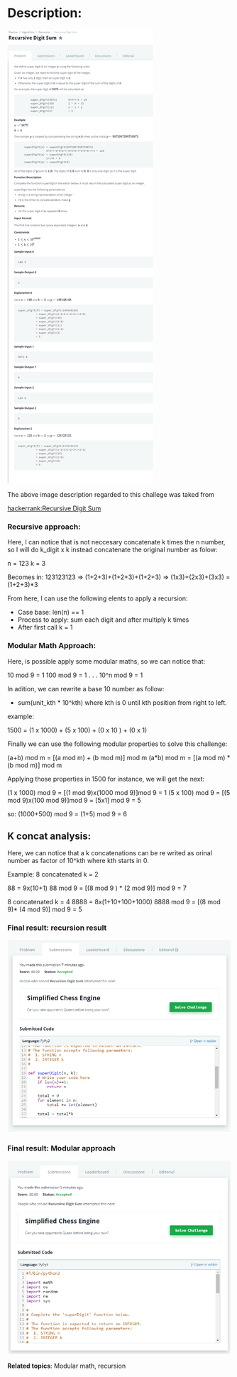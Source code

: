 # Description:

![challenge image from: hackerrank.com](challenge.png)

The above image description regarded to this challege was taked from

[hackerrank:Recursive Digit Sum](https://www.hackerrank.com/challenges/recursive-digit-sum/problem)

### Recursive approach:

Here, I can notice that is not neccesary concatenate k times the n number, so I will do k_digit x k instead concatenate the original number as folow:

n = 123 k = 3

Becomes in: 123123123 => (1+2+3)+(1+2+3)+(1+2+3) => (1x3)+(2x3)+(3x3) = (1+2+3)\*3

From here, I can use the following elents to apply a recursion:

- Case base: len(n) == 1
- Process to apply: sum each digit and after multiply k times
- After first call k = 1

### Modular Math Approach:

Here, is possible apply some modular maths, so we can notice that:

10 mod 9 = 1
100 mod 9 = 1
.
.
.
10^n mod 9 = 1

In adition, we can rewrite a base 10 number as follow:

- sum(unit_kth \* 10^kth) where kth is 0 until kth position from right to left.

example:

1500 = (1 x 1000) + (5 x 100) + (0 x 10 ) + (0 x 1)

Finally we can use the following modular properties to solve this challenge:

(a+b) mod m = [(a mod m) + (b mod m)] mod m
(a*b) mod m = [(a mod m) * (b mod m)] mod m

Applying those properties in 1500 for instance, we will get the next:

(1 x 1000) mod 9 = [(1 mod 9)x(1000 mod 9)]mod 9 = 1
(5 x 100) mod 9 = [(5 mod 9)x(100 mod 9)]mod 9 = [5x1] mod 9 = 5

so: (1000+500) mod 9 = (1+5) mod 9 = 6

## K concat analysis:

Here, we can notice that a k concatenations can be re writed as
orinal number as factor of 10^kth where kth starts in 0.

Example:
8 concatenated k = 2

88 = 9x(10+1)
88 mod 9 = [(8 mod 9 ) * (2 mod 9)] mod 9 = 7

8 concatenated k = 4
8888 = 8x(1+10+100+1000)
8888 mod 9 = [(8 mod 9)* (4 mod 9)] mod 9 = 5

### Final result: recursion result

![final result: hackerrank.com](Summary_Recursion.png)

### Final result: Modular approach

![final result: hackerrank.com](Summary.png)

**Related topics**: Modular math, recursion
